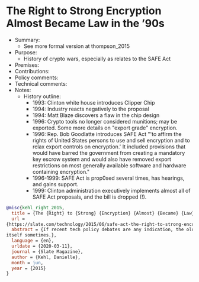 # The Right to Strong Encryption Almost Became Law in the ’90s

- Summary:
  - See more formal version at thompson_2015
- Purpose:
  - History of crypto wars, especially as relates to the SAFE Act
- Premises:
- Contributions:
- Policy comments:
- Technical comments:
- Notes:
  - History outline:
    - 1993: Clinton white house introduces Clipper Chip
    - 1994: Industry reacts negatively to the proposal
    - 1994: Matt Blaze discovers a flaw in the chip design
    - 1996: Crypto tools no longer considered munitions; may be exported. Some more details on "export grade"
        encryption.
    - 1996: Rep. Bob Goodlatte introduces SAFE Act "'to affirm the rights of United States persons to use and sell
        encryption and to relax export controls on encryption.' It included provisions that would have barred the
        government from creating a mandatory key escrow system and would also have removed export restrictions on most
        generally available software and hardware containing encryption."
    - 1996-1999: SAFE Act is prop0sed several times, has hearings, and gains support.
    - 1999: Clinton administration executively implements almost all of SAFE Act proposals, and the bill is dropped (!).

```bib
@misc{kehl_right_2015,
  title = {The {Right} to {Strong} {Encryption} {Almost} {Became} {Law} in the ’90s},
  url =
{https://slate.com/technology/2015/06/safe-act-the-right-to-strong-encryption-almost-became-law-in-the-90s.html},
  abstract = {If recent tech policy debates are any indication, the old axiom is true: History really does repeat
itself sometimes.},
  language = {en},
  urldate = {2020-03-11},
  journal = {Slate Magazine},
  author = {Kehl, Danielle},
  month = jun,
  year = {2015}
}
```
